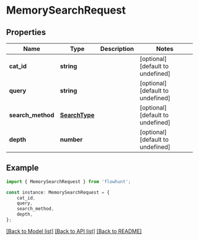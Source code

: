 # MemorySearchRequest


## Properties

Name | Type | Description | Notes
------------ | ------------- | ------------- | -------------
**cat_id** | **string** |  | [optional] [default to undefined]
**query** | **string** |  | [optional] [default to undefined]
**search_method** | [**SearchType**](SearchType.md) |  | [optional] [default to undefined]
**depth** | **number** |  | [optional] [default to undefined]

## Example

```typescript
import { MemorySearchRequest } from 'flowhunt';

const instance: MemorySearchRequest = {
    cat_id,
    query,
    search_method,
    depth,
};
```

[[Back to Model list]](../README.md#documentation-for-models) [[Back to API list]](../README.md#documentation-for-api-endpoints) [[Back to README]](../README.md)

